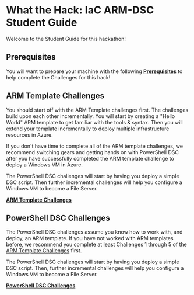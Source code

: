# What the Hack: IaC ARM-DSC Student Guide

Welcome to the Student Guide for this hackathon!

## Prerequisites

You will want to prepare your machine with the following [**Prerequisites**](./Prerequisites.md) to help complete the Challenges for this hack!

## ARM Template Challenges

You should start off with the ARM Template challenges first. The challenges build upon each other incrementally. You will start by creating a "Hello World" ARM template to get familiar with the tools & syntax.  Then you will extend your template incrementally to deploy multiple infrastructure resources in Azure.

If you don't have time to complete all of the ARM template challenges, we recommend switching gears and getting hands on with PowerShell DSC after you have successfully completed the ARM template challenge to deploy a Windows VM in Azure.

The PowerShell DSC challenges will start by having you deploy a simple DSC script. Then further incremental challenges will help you configure a Windows VM to become a File Server.

[**ARM Template Challenges**](./armChallenges.md)

## PowerShell DSC Challenges

The PowerShell DSC challenges assume you know how to work with, and deploy, an ARM template.  If you have not worked with ARM templates before, we recommend you complete at least Challenges 1 through 5 of the [ARM Template Challenges](./armChallenges.md) first.

The PowerShell DSC challenges will start by having you deploy a simple DSC script. Then, further incremental challenges will help you configure a Windows VM to become a File Server.

[**PowerShell DSC Challenges**](./dscChallenges.md)
